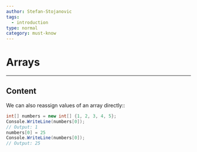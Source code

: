 ```yaml
---
author: Stefan-Stojanovic
tags:
  - introduction
type: normal
category: must-know
---
```


# Arrays

---

## Content

We can also reassign values of an array directly::
```csharp
int[] numbers = new int[] {1, 2, 3, 4, 5};
Console.WriteLine(numbers[0]);  
// Output: 1
numbers[0] = 25
Console.WriteLine(numbers[0]);  
// Output: 25
```

